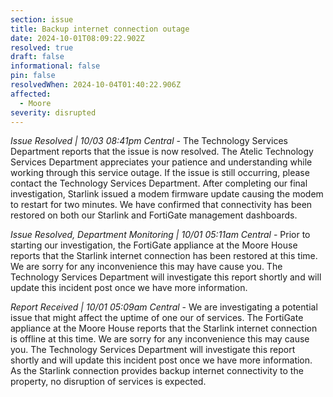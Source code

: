 ```yaml
---
section: issue
title: Backup internet connection outage
date: 2024-10-01T08:09:22.902Z
resolved: true
draft: false
informational: false
pin: false
resolvedWhen: 2024-10-04T01:40:22.906Z
affected:
  - Moore
severity: disrupted
---
```

*Issue Resolved | 10/03 08:41pm Central* - The Technology Services Department reports that the issue is now resolved. The Atelic Technology Services Department appreciates your patience and understanding while working through this service outage. If the issue is still occurring, please contact the Technology Services Department. After completing our final investigation, Starlink issued a modem firmware update causing the modem to restart for two minutes. We have confirmed that connectivity has been restored on both our Starlink and FortiGate management dashboards.

*Issue Resolved, Department Monitoring | 10/01 05:11am Central* - Prior to starting our investigation, the FortiGate appliance at the Moore House reports that the Starlink internet connection has been restored at this time. We are sorry for any inconvenience this may have cause you. The Technology Services Department will investigate this report shortly and will update this incident post once we have more information.

*Report Received | 10/01 05:09am Central* - We are investigating a potential issue that might affect the uptime of one our of services. The FortiGate appliance at the Moore House reports that the Starlink internet connection is offline at this time. We are sorry for any inconvenience this may cause you. The Technology Services Department will investigate this report shortly and will update this incident post once we have more information. As the Starlink connection provides backup internet connectivity to the property, no disruption of services is expected.